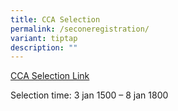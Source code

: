 ```yaml
---
title: CCA Selection
permalink: /seconeregistration/
variant: tiptap
description: ""
---
```

<p><a href="https://forms.moe.edu.sg/forms/vjdpMo" rel="noopener noreferrer nofollow" target="_blank">CCA Selection Link</a></p><p>Selection time: 3 jan 1500 – 8 jan 1800</p><p></p>